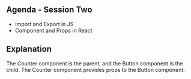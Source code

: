 ## Agenda - Session Two

- Import and Export in JS
- Component and Props in React

## Explanation

The Counter component is the parent, and the Button component is the child. The Counter component provides props to the Button component.